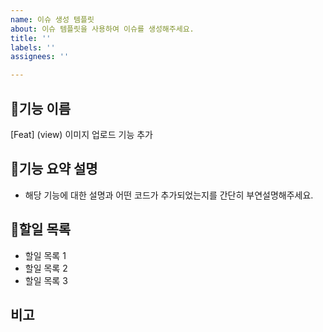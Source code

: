 ```yaml
---
name: 이슈 생성 템플릿
about: 이슈 템플릿을 사용하여 이슈를 생성해주세요.
title: ''
labels: ''
assignees: ''

---
```


## 🍎기능 이름
[Feat] (view) 이미지 업로드 기능 추가

## 🍎기능 요약 설명
- 해당 기능에 대한 설명과 어떤 코드가 추가되었는지를 간단히 부연설명해주세요.

## 🎯할일 목록
- 할일 목록 1
- 할일 목록 2
- 할일 목록 3

## 비고
